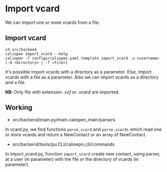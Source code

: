 # Import vcard

We can import one or more vcards from a file.

## Import vcard

```
cd src/backend
caliopen import_vcard --help
caliopen -f configs/caliopen.yaml.template import_vcard -u <username> [-d <directory> | -f <file>]
```

It's possible import vcards with a directory as a parameter.
Else, import vcards with a file as a parameter.
Also we can import vcards as a directory *and* a file. 

**NB**: Only file with extension *.vcf* or *.vcard* are imported.

## Working

* src/backend/main.py/main.caliopen_main/parsers

In vcard.py, we find functions `parse_vcard` and `parse_vcards` which read one or more vcards and return a NewContact or an array of NewContact. 

* src/backend/tools/pu.CLI/calioepn_cli/commands

In import_vcard.py, function `import_vcard` create new contact, using parser, at a user (in parameter) with the file or the directory of vcards (in parameter). 
